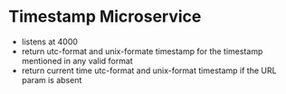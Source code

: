 # Timestamp Microservice

-   listens at 4000
-   return utc-format and unix-formate timestamp for the timestamp mentioned in any valid format
-   return current time utc-format and unix-format timestamp if the URL param is absent
